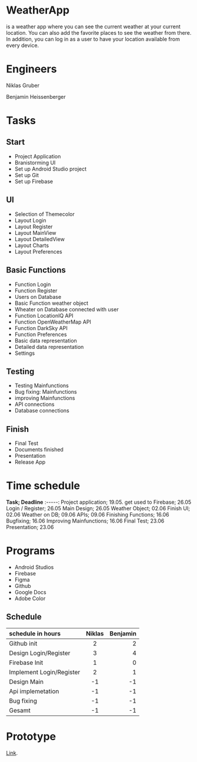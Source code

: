 # WeatherApp

is a weather app where you can see the current weather at your current location. You can also add the favorite places to see the weather from there. In addition, you can log in as a user to have your location available from every device.


# Engineers

Niklas Gruber

Benjamin Heissenberger




# Tasks

## Start

* Project Application
* Branistorming UI
* Set up Android Studio project
* Set up Git
* Set up Firebase

## UI

* Selection of Themecolor
* Layout Login
* Layout Register
* Layout MainView
* Layout DetailedView
* Layout Charts
* Layout Preferences

## Basic Functions

* Function Login
* Function Register
* Users on Database
* Basic Function weather object
* Wheater on Database connected with user
* Function LocationIQ API
* Function OpenWeatherMap API
* Function DarkSky API
* Function Preferences
* Basic data representation
* Detailed data representation
* Settings

## Testing

* Testing Mainfunctions
* Bug fixing: Mainfunctions 
* improving Mainfunctions
* API connections
* Database connections

## Finish

* Final Test
* Documents finished
* Presentation
* Release App

# Time schedule

**Task; Deadline**
:-----:
Project application; 19.05.
get used to Firebase; 26.05
Login / Register; 26.05
Main Design; 26.05
Weather Object; 02.06
Finish UI; 02.06
Weather on DB; 09.06
APIs; 09.06
Finishing Functions; 16.06
Bugfixing; 16.06
Improving Mainfunctions; 16.06
Final Test; 23.06
Presentation; 23.06

# Programs

* Android Studios
* Firebase
* Figma
* Github
* Google Docs
* Adobe Color

## Schedule

| schedule in hours | Niklas | Benjamin |
| :---         |     :---:      |          ---: |
| Github init   | 2     | 2    |
| Design Login/Register   | 3     | 4    |
| Firebase Init     | 1       | 0      |
| Implement Login/Register     | 2       |  1     |
| Design Main     | -1       | -1      |
| Api implemetation     | -1       | -1      |
| Bug fixing     | -1       | -1      |
| Gesamt     | -1       | -1      |-1|

# Prototype

[Link](https://www.figma.com/proto/MQI8Sbfax70np8hqffXL8s/Untitled?node-id=2%3A41&scaling=min-zoom "Optionaler Linktitel").
